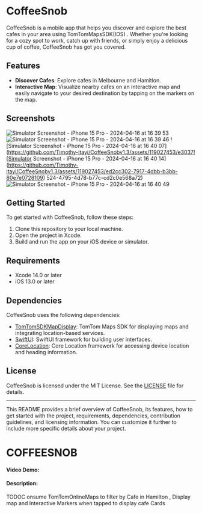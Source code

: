 # CoffeeSnob

CoffeeSnob is a mobile app that helps you discover and explore the best cafes in your area using TomTomMapsSDK(IOS) . Whether you're looking for a cozy spot to work, catch up with friends, or simply enjoy a delicious cup of coffee, CoffeeSnob has got you covered. 

## Features

- **Discover Cafes**: Explore cafes in Melbourne and Hamitlon.
- **Interactive Map**: Visualize nearby cafes on an interactive map and easily navigate to your desired destination by tapping on the markers on the map.

## Screenshots

![Simulator Screenshot - iPhone 15 Pro - 2024-04-16 at 16 39 53](https://github.com/Timothy-itayi/CoffeeSnobv1.3/assets/119027453/2c14488a-ec86-4865-af1b-c81baba7119e)
![Simulator Screenshot - iPhone 15 Pro - 2024-04-16 at 16 39 46](https://github.com/Timothy-itayi/CoffeeSnobv1.3/assets/119027453/7704784c-451b-4829-b3eb-b88d2f285c7b)
![Simulator Screenshot - iPhone 15 Pro - 2024-04-16 at 16 40 07](https://github.com/Timothy-itayi/CoffeeSnobv1.3/assets/119027453/e3037![Simulator Screenshot - iPhone 15 Pro - 2024-04-16 at 16 40 14](https://github.com/Timothy-itayi/CoffeeSnobv1.3/assets/119027453/ed2cc302-7917-4dbb-b3bb-80e7e0728109)
524-4795-4d78-b77c-cd2c0e568a72)
![Simulator Screenshot - iPhone 15 Pro - 2024-04-16 at 16 40 49](https://github.com/Timothy-itayi/CoffeeSnobv1.3/assets/119027453/65e16eb8-04d8-41f6-a3aa-b9d54a1d727c)




## Getting Started

To get started with CoffeeSnob, follow these steps:

1. Clone this repository to your local machine.
2. Open the project in Xcode.
3. Build and run the app on your iOS device or simulator.

## Requirements

- Xcode 14.0 or later
- iOS 13.0 or later

## Dependencies

CoffeeSnob uses the following dependencies:

- [TomTomSDKMapDisplay](https://github.com/TomTomInternational/TomTomOnlineSDKMaps): TomTom Maps SDK for displaying maps and integrating location-based services.
- [SwiftUI](https://developer.apple.com/documentation/swiftui): SwiftUI framework for building user interfaces.
- [CoreLocation](https://developer.apple.com/documentation/corelocation): Core Location framework for accessing device location and heading information.


## License

CoffeeSnob is licensed under the MIT License. See the [LICENSE](./LICENSE) file for details.

---

This README provides a brief overview of CoffeeSnob, its features, how to get started with the project, requirements, dependencies, contribution guidelines, and licensing information. You can customize it further to include more specific details about your project.

# COFFEESNOB
#### Video Demo:  <URL HERE>
#### Description:
TODOC onsume TomTomOnlineMaps to filter by Cafe in Hamilton , Display map and Interactive Markers when tapped to display cafe Cards
